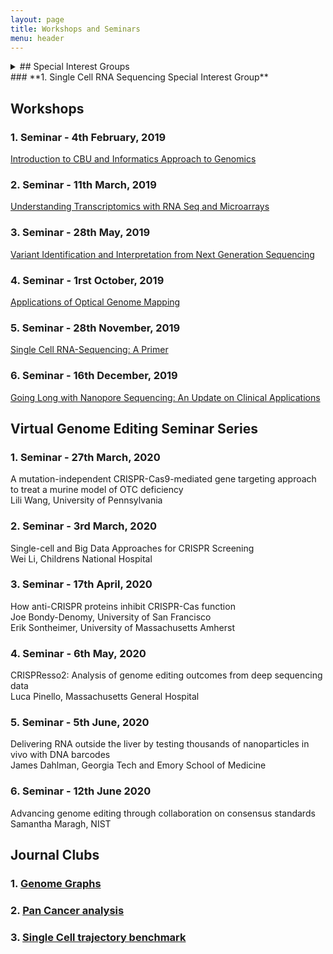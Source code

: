 ```yaml
---
layout: page
title: Workshops and Seminars
menu: header
---
```

<details>

<summary> ## Special Interest Groups</summary>
</details>
### **1. Single Cell RNA Sequencing Special Interest Group**

## Workshops
### **1. Seminar - 4th February, 2019**

[Introduction to CBU and Informatics Approach to Genomics](/documents/CBU_Seminar1_introduction_slides.pdf)

### **2. Seminar - 11th March, 2019**
[Understanding Transcriptomics with RNA Seq and Microarrays](/documents/CBU_Seminar2_Transcriptomics.pdf)

### **3. Seminar - 28th May, 2019** 
[Variant Identification and Interpretation from Next Generation Sequencing](/documents/Variant_Identification_and_Interpretation_from_Next_Generation_Sequencing.pdf)

### **4. Seminar - 1rst October, 2019**
[Applications of Optical Genome Mapping]()

### **5. Seminar - 28th November, 2019**
[Single Cell RNA-Sequencing: A Primer](/documents/Single-Cell_RNAseq_11252019(1).pdf)

### **6. Seminar - 16th December, 2019**
[Going Long with Nanopore Sequencing: An Update on Clinical Applications]()


## Virtual Genome Editing Seminar Series
### **1. Seminar - 27th March, 2020**
A mutation-independent CRISPR-Cas9-mediated gene targeting approach to treat a murine model of OTC deficiency  <br>
Lili Wang, University of Pennsylvania

### **2. Seminar - 3rd March, 2020**
Single-cell and Big Data Approaches for CRISPR Screening <br>
Wei Li, Childrens National Hospital

### **3. Seminar - 17th April, 2020**
How anti-CRISPR proteins inhibit CRISPR-Cas function<br>
Joe Bondy-Denomy, University of San Francisco<br>
Erik Sontheimer, University of Massachusetts Amherst

### **4. Seminar - 6th May, 2020**
CRISPResso2: Analysis of genome editing outcomes from deep sequencing data<br>
Luca Pinello, Massachusetts General Hospital

### **5. Seminar - 5th June, 2020**
Delivering RNA outside the liver by testing thousands of nanoparticles in vivo with DNA barcodes<br>
James Dahlman, Georgia Tech and Emory School of Medicine

### **6. Seminar - 12th June 2020** 
Advancing genome editing through collaboration on consensus standards<br>
Samantha Maragh, NIST

## Journal Clubs

### **1. [Genome Graphs](/documents/Genome_graphs_11-15-19.pdf)**

### **2. [Pan Cancer analysis](/documents/Pan_can_analysis.pdf)**

### **3. [Single Cell trajectory benchmark](/documents/single_cell_trajectory_benchmark.pdf)**


